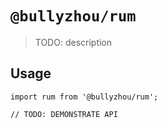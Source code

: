 # `@bullyzhou/rum`

> TODO: description

## Usage

```
import rum from '@bullyzhou/rum';

// TODO: DEMONSTRATE API
```
